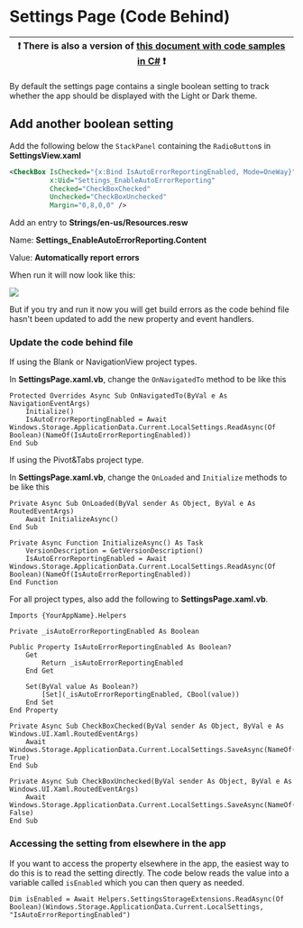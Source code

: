 # Settings Page (Code Behind)

:heavy_exclamation_mark: There is also a version of [this document with code samples in C#](./settings-codebehind.md) :heavy_exclamation_mark: |
---------------------------------------------------------------------------------------------------------------------------------------------- |

By default the settings page contains a single boolean setting to track whether the app should be displayed with the Light or Dark theme.

## Add another boolean setting

Add the following below the `StackPanel` containing the `RadioButton`s in **SettingsView.xaml**

```xml
<CheckBox IsChecked="{x:Bind IsAutoErrorReportingEnabled, Mode=OneWay}"
          x:Uid="Settings_EnableAutoErrorReporting"
          Checked="CheckBoxChecked"
          Unchecked="CheckBoxUnchecked"
          Margin="0,8,0,0" />
```

Add an entry to **Strings/en-us/Resources.resw**

Name: **Settings_EnableAutoErrorReporting.Content**

Value: **Automatically report errors**

When run it will now look like this:

![](../resources/modifications/Settings_added_checkbox.png)

But if you try and run it now you will get build errors as the code behind file hasn't been updated to add the new property and event handlers.

### Update the code behind file

If using the Blank or NavigationView project types.

In **SettingsPage.xaml.vb**, change the `OnNavigatedTo` method to be like this

```vbnet
Protected Overrides Async Sub OnNavigatedTo(ByVal e As NavigationEventArgs)
    Initialize()
    IsAutoErrorReportingEnabled = Await Windows.Storage.ApplicationData.Current.LocalSettings.ReadAsync(Of Boolean)(NameOf(IsAutoErrorReportingEnabled))
End Sub
```

If using the Pivot&Tabs project type.

In **SettingsPage.xaml.vb**, change the `OnLoaded` and `Initialize` methods to be like this

```vbnet
Private Async Sub OnLoaded(ByVal sender As Object, ByVal e As RoutedEventArgs)
    Await InitializeAsync()
End Sub

Private Async Function InitializeAsync() As Task
    VersionDescription = GetVersionDescription()
    IsAutoErrorReportingEnabled = Await Windows.Storage.ApplicationData.Current.LocalSettings.ReadAsync(Of Boolean)(NameOf(IsAutoErrorReportingEnabled))
End Function
```

For all project types, also add the following to **SettingsPage.xaml.vb**.

```vbnet
Imports {YourAppName}.Helpers

Private _isAutoErrorReportingEnabled As Boolean

Public Property IsAutoErrorReportingEnabled As Boolean?
    Get
        Return _isAutoErrorReportingEnabled
    End Get

    Set(ByVal value As Boolean?)
        [Set](_isAutoErrorReportingEnabled, CBool(value))
    End Set
End Property

Private Async Sub CheckBoxChecked(ByVal sender As Object, ByVal e As Windows.UI.Xaml.RoutedEventArgs)
    Await Windows.Storage.ApplicationData.Current.LocalSettings.SaveAsync(NameOf(IsAutoErrorReportingEnabled), True)
End Sub

Private Async Sub CheckBoxUnchecked(ByVal sender As Object, ByVal e As Windows.UI.Xaml.RoutedEventArgs)
    Await Windows.Storage.ApplicationData.Current.LocalSettings.SaveAsync(NameOf(IsAutoErrorReportingEnabled), False)
End Sub
```

### Accessing the setting from elsewhere in the app

If you want to access the property elsewhere in the app, the easiest way to do this is to read the setting directly. The code below reads the value into a variable called `isEnabled` which you can then query as needed.

```vbnet
Dim isEnabled = Await Helpers.SettingsStorageExtensions.ReadAsync(Of Boolean)(Windows.Storage.ApplicationData.Current.LocalSettings, "IsAutoErrorReportingEnabled")
```
